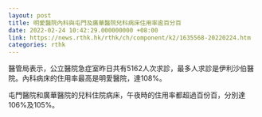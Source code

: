 ```yaml
---
layout: post
title: 明愛醫院內科與屯門及廣華醫院兒科病床住用率逾百分百
date: 2022-02-24 10:42:29.000000000 +08:00
link: https://news.rthk.hk/rthk/ch/component/k2/1635568-20220224.htm
categories: rthk
---
```


醫管局表示，公立醫院急症室昨日共有5162人次求診，最多人求診是伊利沙伯醫院。內科病床的住用率最高是明愛醫院，達108%。

屯門醫院和廣華醫院的兒科住院病床，午夜時的住用率都超過百份百，分別達106%及105%。
